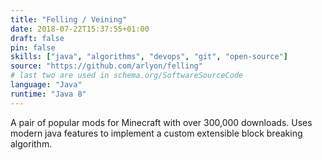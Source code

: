 ```yaml
---
title: "Felling / Veining"
date: 2018-07-22T15:37:55+01:00
draft: false
pin: false
skills: ["java", "algorithms", "devops", "git", "open-source"]
source: "https://github.com/arlyon/felling"
# last two are used in schema.org/SoftwareSourceCode
language: "Java"
runtime: "Java 8"
---
```


A pair of popular mods for Minecraft with over 300,000 downloads.
Uses modern java features to implement a custom extensible
block breaking algorithm.

